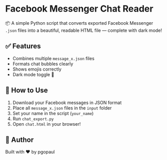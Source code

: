 # Facebook Messenger Chat Reader

📦 A simple Python script that converts exported Facebook Messenger `.json` files into a beautiful, readable HTML file — complete with dark mode!

## ✅ Features
- Combines multiple `message_x.json` files
- Formats chat bubbles clearly
- Shows emojis correctly
- Dark mode toggle 🌙

## 🚀 How to Use
1. Download your Facebook messages in JSON format
2. Place all `message_x.json` files in the `input` folder
3. Set your name in the script (`your_name`)
4. Run `chat_export.py`
5. Open `chat.html` in your browser!

## 👤 Author
Built with ❤️ by pgopaul
